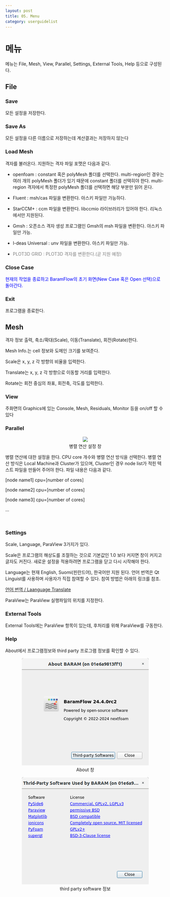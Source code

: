 ```yaml
---
layout: post
title: 05. Menu
category: userguidelist
---
```


# 메뉴

메뉴는 File, Mesh, View, Parallel, Settings, External Tools, Help 등으로 구성된다.<br>


## File <br>

### Save

모든 설정을 저장한다.

### Save As

모든 설정을 다른 이름으로 저장하는데 계산결과는 저장하지 않는다

### Load Mesh

격자를 불러온다. 지원하는 격자 파일 포맷은 다음과 같다.

* openfoam : constant 혹은 polyMesh 폴더를 선택한다. multi-region인 경우는 여러 개의 polyMesh 폴더가 있기 때문에 constant 폴더를 선택히야 한다. multi-region 격자에서 특정한 polyMesh 폴더를 선택하면 해당 부분만 읽어 온다.

* Fluent : msh/cas 파일을 변환한다. 아스키 파일만 가능하다. 

* StarCCM+ : ccm 파일을 변환한다. libccmio 라이브러리가 있어야 한다. 리눅스에서만 지원된다. 

* Gmsh : 오픈소스 격자 생성 프로그램인 Gmsh의 msh 파일을 변환한다. 아스키 파일만 가능.

* I-deas Universal : unv 파일을 변환한다. 아스키 파일만 가능.

* <span style="color:gray">PLOT3D GRID : PLOT3D 격자를 변환한다.(곧 지원 예정)</span>

### Close Case

<span style="color:blue">현재의 작업을 종료하고 BaramFlow의 초기 화면(New Case 혹은 Open 선택)으로 돌아간다.</span>

### Exit

프로그램을 종료한다.<br>

<!------------------------------------------------------------------>
## Mesh

격자 정보 출력, 축소/확대(Scale), 이동(Translate), 회전(Rotate)한다.

Mesh Info.는 cell 정보와 도메인 크기를 보여준다.

Scale은 x, y, z 각 방향의 비율을 입력한다.

Translate는 x, y, z 각 방향으로 이동할 거리를 입력한다.

Rotate는 회전 중심의 좌표, 회전축, 각도를 입력한다.<br>

### View

주화면의 Graphics에 있는 Console, Mesh, Residuals, Monitor 등을 on/off 할 수 있다<br>

### Parallel

<p align='center'>
    <img src="https://github.com/nextfoam/baram-pages/raw/main/screenshots/pic/parallel.png"><br> 병렬 연산 설정 창
</p>

병렬 연산에 대한 설정을 한다. CPU core 개수와 병렬 연산 방식을 선택한다. 병렬 연산 방식은 Local Machine과 Cluster가 있으며, Cluster인 경우 node list가 적힌 텍스트 파일을 만들어 주어야 한다. 파일 내용은 다음과 같다.

[node name1]   cpu=[number of cores]

[node name2]   cpu=[number of cores]

[node name3]   cpu=[number of cores]

...

<br>

### Settings

Scale, Language, ParaView 3가지가 있다.

Scale은 프로그램의 해상도를 조절하는 것으로 기본값인 1.0 보다 커지면 창이 커지고 글자도 커진다. 새로운 설정을 적용하려면 프로그램을 닫고 다시 시작해야 한다.

Language는 현재 English, Suomi(핀란드어), 한국어만 지원 된다. 언어 번역은 Qt Linguist를 사용하며 사용자가 직접 참여할 수 있다. 참여 방법은 아래의 링크를 참조.

[언어 번역 / Laanguage Translate](https://baramcfd.org/docs/internationalization/)

ParaView는 ParaView 실행파일의 위치를 지정한다.<br>

### External Tools

External Tools에는 ParaView 항목이 있는데, 후처리를 위해 ParaView를 구동한다.<br>

### Help

About에서 프로그램정보와 third party 프로그램 정보를 확인할 수 있다.

<p align='center'>
    <img src="https://github.com/nextfoam/baram-pages/raw/main/screenshots/pic/about.png"><br> About 창
</p>

<p align='center'>
    <img src="https://github.com/nextfoam/baram-pages/raw/main/screenshots/pic/thirdParty.png"><br> third party software 정보
</p>


